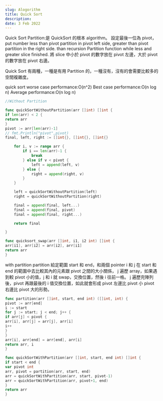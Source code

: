 ```yaml
---
slug: Alogorithm
title: Quick Sort
description:
date: 3 Feb 2022
---
```


Quick Sort
Partition:是 QuickSort 的根本 algorithm。
設定最後一位為 pivot，
put number less than pivot partition in pivot left side,
greater than pivot partition in the right side.
than recursion Partition function while less and greater slice finished.
將 slice 中小於 pivot 的數字放在 pivot 左邊，大於 pivot 的數字放在 pivot 右邊。

Quick Sort 有兩種，一種是有用 Partition 的，一種沒有，沒有的會需要比較多的空間複雜度。

quick sort
worse case performance:O(n^2)
Best case performance:O(n log n)
Average performance:O(n log n)

```go
//Without Partition

func quickSortWithoutPartition(arr []int) []int {
if len(arr) < 2 {
return arr
}
pivot := arr[len(arr)-1]
// fmt.Println("pivot",pivot)
final, left, right := []int{}, []int{}, []int{}

    for i, v := range arr {
    	if i == len(arr)-1 {
    		break
    	} else if v < pivot {
    		left = append(left, v)
    	} else {
    		right = append(right, v)
    	}
    }

    left = quickSortWithoutPartition(left)
    right = quickSortWithoutPartition(right)

    final = append(final, left...)
    final = append(final, pivot)
    final = append(final, right...)

    return final

}

func quicksort_swap(arr []int, i1, i2 int) []int {
arr[i1], arr[i2] = arr[i2], arr[i1]
return arr
}
```

with partition
partition 給定範圍 start 和 end，和兩個 pointer i 和 j
在 start 和 end 的範圍中去比較其內的元素跟 pivot 之間的大小關係，
j 遍歷 array，如果遇到較 pivot 小的值，j 和 i 就 swap，交換位置，然後 i 往前一格。
j 遍歷完陣列後，pivot 再跟最後的 i 值交換位置，如此就會形成 pivot 左邊比 pivot 小
pivot 右邊比 pivot 大的形勢。

```go
func partition(arr []int, start, end int) ([]int, int) {
pivot := arr[end]
i := start
for j := start; j < end; j++ {
if arr[j] < pivot {
arr[i], arr[j] = arr[j], arr[i]
i++
}
}
arr[i], arr[end] = arr[end], arr[i]
return arr, i
}

func quickSortWithPartition(arr []int, start, end int) []int {
if start < end {
var pivot int
arr, pivot = partition(arr, start, end)
arr = quickSortWithPartition(arr, start, pivot-1)
arr = quickSortWithPartition(arr, pivot+1, end)
}
return arr
}
```
